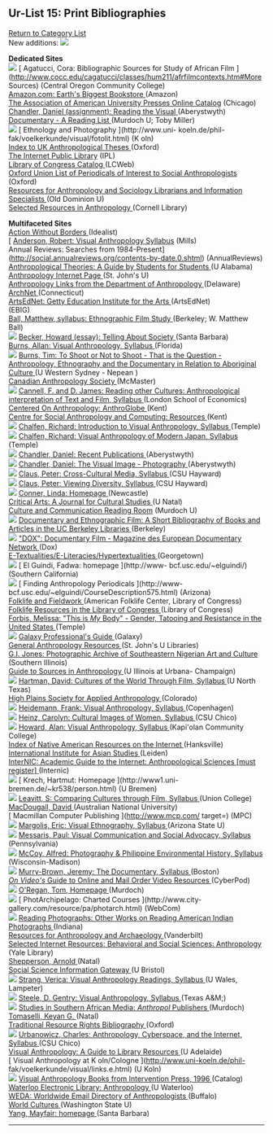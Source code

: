 ## Ur-List 15: Print Bibliographies

[Return to Category List](index.html)  
New additions: ![](images/new.gif)

**Dedicated Sites**  
![](images/new.gif) [ Agatucci, Cora: Bibliographic Sources for Study of
African Film
](http://www.cocc.edu/cagatucci/classes/hum211/afrfilmcontexts.htm#More
Sources) (Central Oregon Community College)  
[ Amazon.com: Earth's Biggest Bookstore ](http://www.amazon.com/) (Amazon)  
[ The Association of American University Presses Online
Catalog](http://aaup.uchicago.edu/) (Chicago)  
[ Chandler, Daniel (assignment): Reading the Visual
](http://users.aber.ac.uk/dgc/publish.html) (Aberystwyth)  
[ Documentary - A Reading List
](http://wwwmcc.murdoch.edu.au/ReadingRoom/doco/write.htm) (Murdoch U; Toby
Miller)  
![](images/new.gif) [ Ethnology and Photography ](http://www.uni-
koeln.de/phil-fak/voelkerkunde/visual/fotolit.html) (K oln)  
[ Index to UK Anthropological Theses
](http://lucy.ukc.ac.uk/Theses/theses_intro.html) (Oxford)  
[ The Internet Public Library](http://www.ipl.org/) (IPL)  
[ Library of Congress Catalog ](http://lcweb.loc.gov/catalog/) (LCWeb)  
[ Oxford Union List of Periodicals of Interest to Social Anthropologists
](http://rsl.ox.ac.uk/isca/oulpisa.html) (Oxford)  
[ Resources for Anthropology and Sociology Librarians and Information
Specialists ](http://www.lib.odu.edu/anss/resources.htm) (Old Dominion U)  
[ Selected Resources in Anthropology
](http://www.library.cornell.edu/okuref/anthrweb.htm) (Cornell Library)  

**Multifaceted Sites**  
[ Action Without Borders ](http://www.idealist.org/) (Idealist)  
[ [ Anderson, Robert: Visual Anthropology
Syllabus](http://www.mills.edu/SOCA/anth.174.boba.html) (Mills)  
Annual Reviews: Searches from
1984-Present](http://social.annualreviews.org/contents-by-date.0.shtml)
(AnnualReviews)  
[ Anthropological Theories: A Guide by Students for Students
](http://www.as.ua.edu/ant/Faculty/murphy/436/anthros.htm) (U Alabama)  
[ Anthropology Internet Page
](http://www.stjohns.edu/library/staugustine/anthropo.html) (St. John's U)  
[ Anthropology Links from the Department of Anthropology
](http://www.udel.edu/anthro/files/links.htm) (Delaware)  
[ ArchNet ](http://www.lib.uconn.edu:80/ArchNet/) (Connecticut)  
[ ArtsEdNet: Getty Education Institute for the Arts
](http://www.artsednet.getty.edu/) (ArtsEdNet)  
(EBIG)  
[ Ball, Matthew, syllabus: Ethnographic Film Study
](http://www.criticaldesign.com/anthropo/ethno/ethno.htm ) (Berkeley; W.
Matthew Ball)  
![](images/new.gif) [ Becker, Howard (essay): Telling About Society
](http://www.soc.ucsb.edu/faculty/hbecker/Telling_paper.html) (Santa Barbara)  
[ Burns, Allan: Visual Anthropology, Syllabus
](http://www.clas.ufl.edu/users/afburns/) (Florida)  
![](images/new.gif) [ Burns, Tim: To Shoot or Not to Shoot - That is the
Question - Anthropology, Ethnography and the Documentary in Relation to
Aboriginal Culture ](http://www.uws.edu.au/archives/ethnography/ethno1.htm) (U
Western Sydney - Nepean )  
[ Canadian Anthropology Society ](http://www.socsci.mcmaster.ca/~casca)
(McMaster)  
![](images/new.gif) [ Cannell, F. and D. James: Reading other Cultures:
Anthropological interpretation of Text and Film, Syllabus
](http://darp.lse.ac.uk/Frankweb/QAA/docs/Handbooks/undergrad/%5B15%5DUndergraduate%20CG%201.pdf)
(London School of Economics)  
[ Centered On Anthropology: AnthroGlobe ](http://anthro-globe.com/)(Kent)  
[ Centre for Social Anthropology and Computing: Resources
](http://lucy.ukc.ac.uk:80/resources.html)(Kent)  
![](images/new.gif) [ Chalfen, Richard: Introduction to Visual Anthropology,
Syllabus ](http://nimbus.temple.edu/~rchalfen/anthro241.html) (Temple)  
![](images/new.gif) [ Chalfen, Richard: Visual Anthropology of Modern Japan,
Syllabus ](http://nimbus.temple.edu/~rchalfen/anthro338.html)(Temple)  
![](images/new.gif) [ Chandler, Daniel: Recent Publications
](http://users.aber.ac.uk/dgc/publish.html) (Aberystwyth)  
![](images/new.gif) [ Chandler, Daniel: The Visual Image - Photography
](http://www.aber.ac.uk/~dgc/image03.html) (Aberystwyth)  
![](images/new.gif) [ Claus, Peter: Cross-Cultural Media, Syllabus
](http://isis.csuhayward.edu/ALSS/Anth/claus/a3760/3760syl.htm) (CSU Hayward)  
![](images/new.gif) [ Claus, Peter: Viewing Diversity, Syllabus
](http://www.isis.csuhayward.edu/ALSS/anth/claus/a1006/1006sylf98.htm) (CSU
Hayward)  
![](images/new.gif) [ Conner, Linda: Homepage
](http://www.newcastle.edu.au/department/so/connor.htm) (Newcastle)  
[ Critical Arts: A Journal for Cultural Studies
](http://www.und.ac.za/und/ccms/index.htm) (U Natal)  
[ Culture and Communication Reading
Room](http://wwwmcc.murdoch.edu.au/ReadingRoom/) (Murdoch U)  
![](images/new.gif) [ Documentary and Ethnographic Film: A Short Bibliography
of Books and Articles in the UC Berkeley Libraries
](http://lib.berkeley.edu/MRC/documentarybib.html) (Berkeley)  
![](images/new.gif) [ "DOX": Documentary Film - Magazine des European
Documentary Network ](http://www2.dox.dk/dox/ ) (Dox)  
[ E-Textualities/E-Literacies/Hypertextualities
](http://www.georgetown.edu/grad/CCT/505/etextual.html)(Georgetown)  
![](images/new.gif) [ El Guindi, Fadwa: homepage ](http://www-
bcf.usc.edu/~elguindi/) (Southern California)  
![](images/new.gif) [ Finding Anthropology Periodicals ](http://www-
bcf.usc.edu/~elguindi/CourseDescription575.html) (Arizona)  
[ Folklife and Fieldwork ](http://lcweb.loc.gov/folklife/fieldwk.html)
(American Folklife Center, Library of Congress)  
[ Folklife Resources in the Library of Congress
](http://lcweb.loc.gov/folklife/fr_top.html) (Library of Congress)  
[ Forbis, Melissa: "This is _My_ Body" - Gender, Tatooing and Resistance in
the United States ](http://www.temple.edu/anthro/forbis/) (Temple)  
![](images/new.gif) [ Galaxy Professional's Guide
](http://galaxy.einet.net/galaxy/Social-Sciences/Anthropology.html) (Galaxy)  
[ General Anthropology Resources
](http://www.stjohns.edu/library/staugustine/anthropo.html#Anthropology) (St.
John's U Libraries)  
[ G.I. Jones: Photographic Archive of Southeastern Nigerian Art and Culture
](http://www.siu.edu/~anthro/mccall/jones/)(Southern Illinois)  
[ Guide to Sources in Anthropology
](http://www.library.uiuc.edu/edx/anthgui.htm) (U Illinois at Urbana-
Champaign)  
![](images/new.gif) [ Hartman, David: Cultures of the World Through Film,
Syllabus ](http://webct.courses.unt.edu/public/ANTH2100DH/) (U North Texas)  
[ High Plains Society for Applied Anthropology
](http://www.colorado.edu/AppAnth/HPSfAA/index2.html) (Colorado)  
![](images/new.gif) [ Heidemann, Frank: Visual Anthropology, Syllabus
](http://www.anthro.ku.dk/read-f98/visan98.htm) (Copenhagen)  
![](images/new.gif) [ Heinz, Carolyn: Cultural Images of Women, Syllabus
](http://www.csuchico.edu/~cheinz/syllabi/anth239/syllabus.htm) (CSU Chico)  
![](images/new.gif) [ Howard, Alan: Visual Anthropology, Syllabus
](http://lama.kcc.hawaii.edu/asdp/anthro/asian/anth313.html) (Kapi'olan
Community College)  
[ Index of Native American Resources on the Internet
](http://www.hanksville.org/NAresources/) (Hanksville)  
[ International Institute for Asian Studies ](http://iias.leidenuniv.nl/)
(Leiden)  
[ InterNIC: Academic Guide to the Internet: Anthropological Sciences [must
register]  ](http://www.internic.net/) (Internic)  
![](images/new.gif) [ Krech, Hartmut: Homepage ](http://www1.uni-
bremen.de/~kr538/person.html) (U Bremen)  
![](images/new.gif) [ Leavitt, S: Comparing Cultures through Film, Syllabus
](http://www.union.edu/PUBLIC/ANTDEPT/an11syl.htm) (Union College)  
[ MacDougall, David
](http://www.anu.edu.au/culture/people/david_macdougall.html) (Australian
National University)  
[ Macmillan Computer Publishing ](http://www.mcp.com/ target=) (MPC)  
![](images/new.gif) [ Margolis, Eric: Visual Ethnography, Syllabus
](http://www.ed.asu.edu/coe/spf/required.html) (Arizona State U)  
![](images/new.gif) [ Messaris, Paul: Visual Communication and Social
Advocacy, Syllabus ](http://www.asc.upenn.edu/courses/comm462/syllabus.htm)
(Pennsylvania)  
![](images/new.gif) [ McCoy, Alfred: Photography & Philippine Environmental
History, Syllabus ](http://www.wisc.edu/ctrseasia/seminar/sylab.html)
(Wisconsin-Madison)  
![](images/new.gif) [ Murry-Brown, Jeremy: The Documentary, Syllabus
](http://www.bu.edu/jeremymb/) (Boston)  
[_On Video's_ Guide to Online and Mail Order Video Resources
](http://www.onvideo.org/) (CyberPod)  
![](images/new.gif) [ O'Regan, Tom, Homepage
](http://humpc61.murdoch.edu.au/cntinuum/oregancv.htm) (Murdoch)  
![](images/new.gif) [ PhotArchipelago: Charted Courses ](http://www.city-
gallery.com/resource/pa/photarch.html) (WebCom)  
![](images/new.gif) [ Reading Photographs: Other Works on Reading American
Indian Photographs
](http://www.indiana.edu/~mathers/new/collections/photos/reading5.html)
(Indiana)  
[ Resources for Anthropology and Archaeology
](http://www.library.vanderbilt.edu/central/anthro.html) (Vanderbilt)  
[ Selected Internet Resources: Behavioral and Social Sciences: Anthropology
](http://www.library.yale.edu/socsci/subjguides/anthropology/) (Yale Library)  
[ Shepperson, Arnold ](http://www.und.ac.za/und/ccms/people/arnold.htm)
(Natal)  
[ Social Science Information Gateway ](http://www.sosig.ac.uk/)(U Bristol)  
![](images/new.gif) [ Strang, Verica: Visual Anthropology Readings, Syllabus
](http://www.lamp.ac.uk/anthropology/visanth.htm) (U Wales, Lampeter)  
![](images/new.gif) [ Steele, D. Gentry: Visual Anthropology, Syllabus
](http://nautarch.tamu.edu/anth/syllabi/fall98/689-dgs.html) (Texas A&M;)  
![](images/new.gif) [ Studies in Southern African Media: _Anthropol_
Publishers ](http://kali.murdoch.edu.au/~cntinuum/afr/SAmed.html) (Murdoch)  
[ Tomaselli, Keyan G. ](http://www.und.ac.za/und/ccms/people/keyan_cv.htm)
(Natal)  
[ Traditional Resource Rights Bibliography
](http://users.ox.ac.uk/~wgtrr/bib1.htm#r) (Oxford)  
![](images/new.gif) [ Urbanowicz, Charles: Anthropology, Cyberspace, and the
Internet, Syllabus
](http://www.csuchico.edu/~curban/syllabi/SYL_198A-F96.html) (CSU Chico)  
[ Visual Anthropology: A Guide to Library Resources
](http://library.adelaide.edu.au/guide/soc/anthro/subj/visual.html) (U
Adelaide)  
[ Visual Anthropology at K oln/Cologne ](http://www.uni-koeln.de/phil-
fak/voelkerkunde/visual/links.e.html) (U Koln)  
![](images/new.gif) [ Visual Anthropology Books from Intervention Press, 1996
](http://www.intervention.dk/indexip.htm) (Catalog)  
[ Waterloo Electronic Library: Anthropology
](http://www.lib.uwaterloo.ca/discipline/anthro/index.html) (U Waterloo)  
[ WEDA: Worldwide Email Directory of Anthropologists
](http://wings.buffalo.edu/academic/department/anthropology/weda/) (Buffalo)  
[ World Cultures ](http://www.wsu.edu:8080/~dee/) (Washington State U)  
[ Yang, Mayfair: homepage ](http://www.anth.ucsb.edu/faculty/yangm/index.html)
(Santa Barbara)  
  
---


